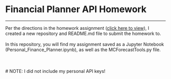 # Financial Planner API Homework
<hr />
Per the directions in the homework assignment (<a href="https://nu.bootcampcontent.com/NU-Coding-Bootcamp/nu-chi-virt-fin-pt-04-2021-u-c/tree/master/05-APIs/Homework" target="blank">click here to view</a>), I created a new repository and README.md file to submit the homework to.
<br>&nbsp;<br>
In this repository, you will find my assignment saved as a Jupyter Notebook (Personal_Finance_Planner.ipynb), as well as the MCForecastTools.py file.
<br>&nbsp;<br>
<br>&nbsp;<br>
# NOTE:  I did not include my personal API keys!
